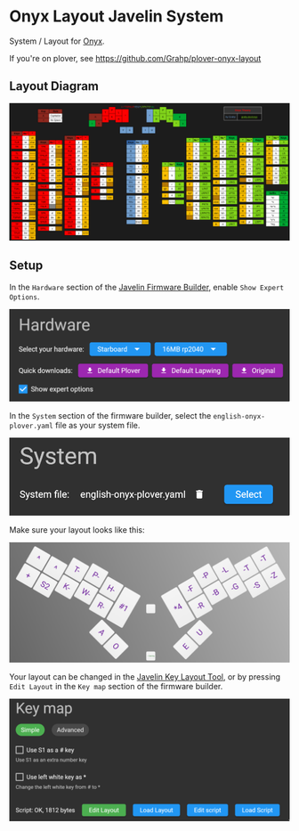 # Onyx Layout Javelin System

System / Layout for [Onyx](https://github.com/Grahp/Onyx).

If you're on plover, see https://github.com/Grahp/plover-onyx-layout

## Layout Diagram

![Onyx Layout Graphic](images/layout-graphic.png)

## Setup

In the `Hardware` section of the [Javelin Firmware Builder](https://lim.au/#/software/javelin-steno), enable `Show Expert Options`.

![The Show Expert Options button enabled](images/show-expert-options.png)

In the `System` section of the firmware builder, select the `english-onyx-plover.yaml` file as your system file.

![The Onyx Layout Yaml file selected as the current sytem](images/system.png)

Make sure your layout looks like this:

![The Onyx Layout in the Javelin key layout tool](images/layout.png)

Your layout can be changed in the [Javelin Key Layout Tool](https://lim.au/#/software/javelin-steno-tools/key-layout), or by pressing `Edit Layout` in the `Key map` section of the firmware builder.

![The Edit Layout button in the Javelin Firmware Builder](images/edit-layout-button.png)
